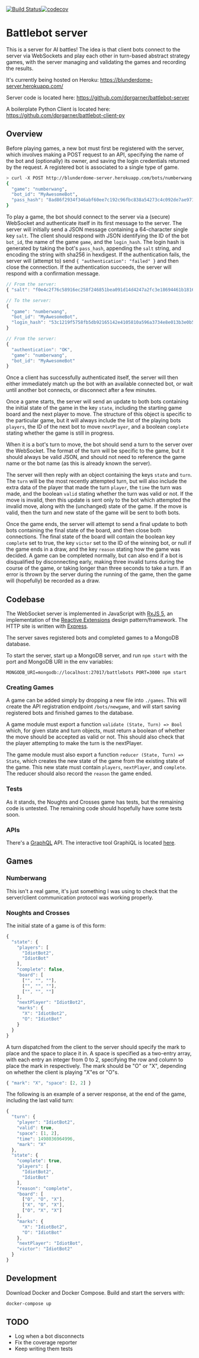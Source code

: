 [![Build Status](https://travis-ci.org/dprgarner/battlebot-server.svg?branch=master)](https://travis-ci.org/dprgarner/battlebot-server)[![codecov](https://codecov.io/gh/dprgarner/battlebot-server/branch/master/graph/badge.svg)](https://codecov.io/gh/dprgarner/battlebot-server)

# Battlebot server

This is a server for AI battles! The idea is that client bots connect to the server via WebSockets and play each other in turn-based abstract strategy games, with the server managing and validating the games and recording the results.

It's currently being hosted on Heroku: https://blunderdome-server.herokuapp.com/

Server code is located here: https://github.com/dprgarner/battlebot-server

A boilerplate Python Client is located here: https://github.com/dprgarner/battlebot-client-py

## Overview

Before playing games, a new bot must first be registered with the server, which involves making a POST request to an API, specifying the name of the bot and (optionally) its owner, and saving the login credentials returned by the request. A registered bot is associated to a single type of game.

```bash
> curl -X POST http://blunderdome-server.herokuapp.com/bots/numberwang -H "Content-Type: application/json" -d '{ "bot_id": "MyAwesomeBot", "owner": "David" }'
{
  "game": "numberwang",
  "bot_id": "MyAwesomeBot",
  "pass_hash": "8ad86f2934f346abf60ee7c192c96fbc838a54273c4c092de7ae97153b84d934"
}
```

To play a game, the bot should connect to the server via a (secure) WebSocket and authenticate itself in its first message to the server. The server will initially send a JSON message containing a 64-character single key `salt`. The client should respond with JSON identifying the ID of the bot `bot_id`, the name of the game `game`, and the `login_hash`. The login hash is generated by taking the bot's `pass_hash`, appending the `salt` string, and encoding the string with sha256 in hexdigest. If the authentication fails, the server will (attempt to) send `{ "authentication": "failed" }` and then close the connection. If the authentication succeeds, the server will respond with a confirmation message.

```javascript
// From the server:
{ "salt": "f0e4c2f76c58916ec258f246851bea091d14d4247a2fc3e18694461b1816e13b" }

// To the server:
{
  "game": "numberwang",
  "bot_id": "MyAwesomeBot",
  "login_hash": "53c1219f5758fb5db92165142e4105810a596a3734e8e013b3e0b5ebc440312c"
}

// From the server:
{
  "authentication": "OK",
  "game": "numberwang",
  "bot_id": "MyAwesomeBot"
}
```

Once a client has successfully authenticated itself, the server will then either immediately match up the bot with an available connected bot, or wait until another bot connects, or disconnect after a few minutes.

Once a game starts, the server will send an update to both bots containing the initial state of the game in the key `state`, including the starting game board and the next player to move. The structure of this object is specific to the particular game, but it will always include the list of the playing bots `players`, the ID of the next bot to move `nextPlayer`, and a boolean `complete` stating whether the game is still in progress.

When it is a bot's turn to move, the bot should send a turn to the server over the WebSocket. The format of the turn will be specific to the game, but it should always be valid JSON, and should not need to reference the game name or the bot name (as this is already known the server).

The server will then reply with an object containing the keys `state` and `turn`. The `turn` will be the most recently attempted turn, but will also include the extra data of the player that made the turn `player`, the `time` the turn was made, and the boolean `valid` stating whether the turn was valid or not. If the move is invalid, then this update is sent only to the bot which attempted the invalid move, along with the (unchanged) state of the game. If the move is valid, then the turn and new state of the game will be sent to both bots.

Once the game ends, the server will attempt to send a final update to both bots containing the final state of the board, and then close both connections. The final state of the board will contain the boolean key `complete` set to true, the key `victor` set to the ID of the winning bot, or null if the game ends in a draw, and the key `reason` stating how the game was decided. A game can be completed normally, but can also end if a bot is disqualified by disconnecting early, making three invalid turns during the course of the game, or taking longer than three seconds to take a turn. If an error is thrown by the server during the running of the game, then the game will (hopefully) be recorded as a draw.

## Codebase

The WebSocket server is implemented in JavaScript with [RxJS 5](https://github.com/ReactiveX/rxjs), an implementation of the [Reactive Extensions](http://reactivex.io/) design pattern/framework. The HTTP site is written with [Express](https://expressjs.com/).

The server saves registered bots and completed games to a MongoDB database.

To start the server, start up a MongoDB server, and run `npm start` with the port and MongoDB URI in the env variables:
```
MONGODB_URI=mongodb://localhost:27017/battlebots PORT=3000 npm start
```

### Creating Games
A game can be added simply by dropping a new file into `./games`. This will create the API registration endpoint `/bots/newgame`, and will start saving registered bots and finished games to the database.

A game module must export a function `validate (State, Turn) => Bool` which, for given state and turn objects, must return a boolean of whether the move should be accepted as valid or not. This should also check that the player attempting to make the turn is the nextPlayer.

The game module must also export a function `reducer (State, Turn) => State`, which creates the new state of the game from the existing state of the game. This new state must contain `players`, `nextPlayer`, and `complete`. The reducer should also record the `reason` the game ended.

### Tests
As it stands, the Noughts and Crosses game has tests, but the remaining code is untested. The remaining code should hopefully have some tests soon.

### APIs

There's a [GraphQL](http://graphql.org/learn/) API. 
The interactive tool GraphiQL is located [here](https://blunderdome-server.herokuapp.com/graphql?query%3D%2523%2520Welcome%2520to%2520GraphiQL%250A%2523%250A%2523%2520GraphiQL%2520is%2520an%2520in-browser%2520tool%2520for%2520writing%252C%2520validating%252C%2520and%250A%2523%2520testing%2520GraphQL%2520queries.%250A%2523%250A%2523%2520Type%2520queries%2520into%2520this%2520side%2520of%2520the%2520screen%252C%2520and%2520you%2520will%2520see%2520intelligent%250A%2523%2520typeaheads%2520aware%2520of%2520the%2520current%2520GraphQL%2520type%2520schema%2520and%2520live%2520syntax%2520and%250A%2523%2520validation%2520errors%2520highlighted%2520within%2520the%2520text.%250A%2523%250A%2523%2520GraphQL%2520queries%2520typically%2520start%2520with%2520a%2520%2522%257B%2522%2520character.%2520Lines%2520that%2520starts%250A%2523%2520with%2520a%2520%2523%2520are%2520ignored.%250A%2523%250A%2523%2520An%2520example%2520GraphQL%2520query%2520might%2520look%2520like%253A%250A%2523%250A%2523%2520%2520%2520%2520%2520%257B%250A%2523%2520%2520%2520%2520%2520%2520%2520field%28arg%253A%2520%2522value%2522%29%2520%257B%250A%2523%2520%2520%2520%2520%2520%2520%2520%2520%2520subField%250A%2523%2520%2520%2520%2520%2520%2520%2520%257D%250A%2523%2520%2520%2520%2520%2520%257D%250A%2523%250A%2523%2520Keyboard%2520shortcuts%253A%250A%2523%250A%2523%2520%2520%2520%2520%2520%2520%2520Run%2520Query%253A%2520%2520Ctrl-Enter%2520%28or%2520press%2520the%2520play%2520button%2520above%29%250A%2523%250A%2523%2520%2520%2520Auto%2520Complete%253A%2520%2520Ctrl-Space%2520%28or%2520just%2520start%2520typing%29%250A%2523%250A%2523%250A%2523%2520Also%252C%2520there%2527s%2520a%2520bug%2520where%2520the%2520query%2520fails%2520when%2520this%2520page%2520is%2520loaded%2520via%2520a%2520direct%2520link.%2520%250A%2523%2520Adding%2520and%2520removing%2520some%2520whitespace%2520and%2520running%2520the%2520query%2520again%2520fixes%2520this.%250A%250A%257B%250A%2520%2520gameType%28name%253A%2520%2522noughtsandcrosses%2522%29%2520%257B%250A%2520%2520%2520%2520name%250A%250A%2520%2520%2520%2520contest%28name%253A%2520%2522blunderdome%2522%29%2520%257B%250A%2520%2520%2520%2520%2520%2520name%250A%250A%2520%2520%2520%2520%2520%2520games%28filters%253A%2520%257Bplayers%253A%2520%255B%2522IdiotBot%2522%252C%2520%2522ExpertBot%2522%255D%257D%29%2520%257B%250A%2520%2520%2520%2520%2520%2520%2520%2520...%2520on%2520NoughtsAndCrosses%2520%257B%250A%2520%2520%2520%2520%2520%2520%2520%2520%2520%2520victor%2520%257B%250A%2520%2520%2520%2520%2520%2520%2520%2520%2520%2520%2520%2520id%250A%2520%2520%2520%2520%2520%2520%2520%2520%2520%2520%257D%250A%2520%2520%2520%2520%2520%2520%2520%2520%2520%2520reason%250A%2520%2520%2520%2520%2520%2520%2520%2520%257D%250A%2520%2520%2520%2520%2520%2520%257D%250A%250A%2520%2520%2520%2520%2520%2520ambitious%253A%2520rankings%2520%257B%250A%2520%2520%2520%2520%2520%2520%2520%2520bot%2520%257B%250A%2520%2520%2520%2520%2520%2520%2520%2520%2520%2520id%250A%2520%2520%2520%2520%2520%2520%2520%2520%257D%250A%2520%2520%2520%2520%2520%2520%2520%2520score%250A%2520%2520%2520%2520%2520%2520%2520%2520wins%250A%2520%2520%2520%2520%2520%2520%2520%2520draws%250A%2520%2520%2520%2520%2520%2520%2520%2520losses%250A%2520%2520%2520%2520%2520%2520%257D%250A%2520%2520%2520%2520%2520%2520%250A%2520%2520%2520%2520%2520%2520balanced%253A%2520rankings%28method%253A%2520%2522balanced%2522%29%2520%257B%250A%2520%2520%2520%2520%2520%2520%2520%2520bot%2520%257B%250A%2520%2520%2520%2520%2520%2520%2520%2520%2520%2520id%250A%2520%2520%2520%2520%2520%2520%2520%2520%257D%250A%2520%2520%2520%2520%2520%2520%2520%2520score%250A%2520%2520%2520%2520%2520%2520%257D%250A%2520%2520%2520%2520%2520%2520%250A%2520%2520%2520%2520%2520%2520punitive%253A%2520rankings%28method%253A%2520%2522punitive%2522%29%2520%257B%250A%2520%2520%2520%2520%2520%2520%2520%2520bot%2520%257B%250A%2520%2520%2520%2520%2520%2520%2520%2520%2520%2520id%250A%2520%2520%2520%2520%2520%2520%2520%2520%257D%250A%2520%2520%2520%2520%2520%2520%2520%2520score%250A%2520%2520%2520%2520%2520%2520%257D%250A%2520%2520%2520%2520%257D%250A%2520%2520%257D%250A%257D%26operationName%3Dnull).

## Games

### Numberwang

This isn't a real game, it's just something I was using to check that the
server/client communication protocol was working properly.

### Noughts and Crosses

The initial state of a game is of this form:
```javascript
{
  "state": {
    "players": [
      "IdiotBot2",
      "IdiotBot"
    ],
    "complete": false,
    "board": [
      ["", "", ""],
      ["", "", ""],
      ["", "", ""]
    ],
    "nextPlayer": "IdiotBot2",
    "marks": {
      "X": "IdiotBot2",
      "O": "IdiotBot"
    }
  }
}
```

A turn dispatched from the client to the server should specify the mark to place and the space to place it in. A space is specified as a two-entry array, with each entry an integer from 0 to 2, specifying the row and column to place the mark in respectively.  The mark should be "O" or "X", depending on whether the client is playing "X"es or "O"s.

```javascript
{ "mark": "X", "space": [2, 2] }
```

The following is an example of a server response, at the end of the game,
including the last valid turn:

```javascript
{
  "turn": {
    "player": "IdiotBot2",
    "valid": true,
    "space": [1, 2],
    "time": 1498036964996,
    "mark": "X"
  },
  "state": {
    "complete": true,
    "players": [
      "IdiotBot2",
      "IdiotBot"
    ],
    "reason": "complete",
    "board": [
      ["O", "O", "X"],
      ["X", "O", "X"],
      ["O", "X", "X"]
    ],
    "marks": {
      "X": "IdiotBot2",
      "O": "IdiotBot"
    },
    "nextPlayer": "IdiotBot",
    "victor": "IdiotBot2"
  }
}
```

## Development

Download Docker and Docker Compose. Build and start the servers with:

```bash
docker-compose up
```

## TODO

- Log when a bot disconnects
- Fix the coverage reporter
- Keep writing them tests

